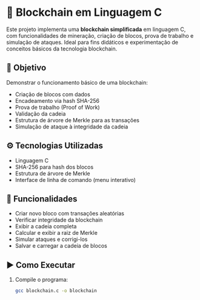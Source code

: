 # 🔗 Blockchain em Linguagem C

Este projeto implementa uma **blockchain simplificada** em linguagem C, com funcionalidades de mineração, criação de blocos, prova de trabalho e simulação de ataques. Ideal para fins didáticos e experimentação de conceitos básicos da tecnologia blockchain.

## 🎯 Objetivo

Demonstrar o funcionamento básico de uma blockchain:

- Criação de blocos com dados
- Encadeamento via hash SHA-256
- Prova de trabalho (Proof of Work)
- Validação da cadeia
- Estrutura de árvore de Merkle para as transações
- Simulação de ataque à integridade da cadeia

## ⚙️ Tecnologias Utilizadas

- Linguagem C
- SHA-256 para hash dos blocos
- Estrutura de árvore de Merkle
- Interface de linha de comando (menu interativo)

## 🧩 Funcionalidades

- Criar novo bloco com transações aleatórias
- Verificar integridade da blockchain
- Exibir a cadeia completa
- Calcular e exibir a raiz de Merkle
- Simular ataques e corrigi-los
- Salvar e carregar a cadeia de blocos

## ▶️ Como Executar

1. Compile o programa:
   ```bash
   gcc blockchain.c -o blockchain
